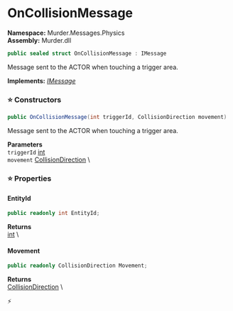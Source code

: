 # OnCollisionMessage

**Namespace:** Murder.Messages.Physics \
**Assembly:** Murder.dll

```csharp
public sealed struct OnCollisionMessage : IMessage
```

Message sent to the ACTOR when touching a trigger area.

**Implements:** _[IMessage](../../../Bang/Components/IMessage.html)_

### ⭐ Constructors
```csharp
public OnCollisionMessage(int triggerId, CollisionDirection movement)
```

Message sent to the ACTOR when touching a trigger area.

**Parameters** \
`triggerId` [int](https://learn.microsoft.com/en-us/dotnet/api/System.Int32?view=net-7.0) \
`movement` [CollisionDirection](../../../Murder/Utilities/CollisionDirection.html) \

### ⭐ Properties
#### EntityId
```csharp
public readonly int EntityId;
```

**Returns** \
[int](https://learn.microsoft.com/en-us/dotnet/api/System.Int32?view=net-7.0) \
#### Movement
```csharp
public readonly CollisionDirection Movement;
```

**Returns** \
[CollisionDirection](../../../Murder/Utilities/CollisionDirection.html) \


⚡